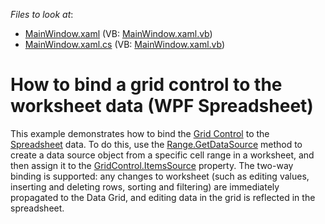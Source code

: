 <!-- default file list -->
*Files to look at*:

* [MainWindow.xaml](./CS/WpfSpreadsheet_DataBinding/MainWindow.xaml) (VB: [MainWindow.xaml.vb](./VB/WpfSpreadsheet_DataBinding/MainWindow.xaml.vb))
* [MainWindow.xaml.cs](./CS/WpfSpreadsheet_DataBinding/MainWindow.xaml.cs) (VB: [MainWindow.xaml.vb](./VB/WpfSpreadsheet_DataBinding/MainWindow.xaml.vb))
<!-- default file list end -->
# How to bind a grid control to the worksheet data (WPF Spreadsheet)


<p>This example demonstrates how to bind the <a href="https://documentation.devexpress.com/#WPF/CustomDocument6084">Grid Control</a> to the <a href="https://documentation.devexpress.com/#WPF/CustomDocument16118">Spreadsheet</a> data. To do this, use the <a href="http://documentation.devexpress.com/#CoreLibraries/DevExpressSpreadsheetRange_GetDataSourcetopic">Range.GetDataSource</a> method to create a data source object from a specific cell range in a worksheet, and then assign it to the <a href="https://documentation.devexpress.com/#WPF/DevExpressXpfGridDataControlBase_ItemsSourcetopic">GridControl.ItemsSource</a> property. The two-way binding is supported: any changes to worksheet (such as editing values, inserting and deleting rows, sorting and filtering) are immediately propagated to the Data Grid, and editing data in the grid is reflected in the spreadsheet.</p>

<br/>


